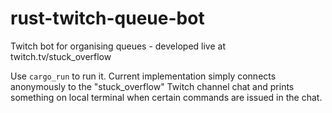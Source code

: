 # rust-twitch-queue-bot
Twitch bot for organising queues - developed live at twitch.tv/stuck_overflow

Use `cargo_run` to run it. Current implementation simply connects anonymously to the "stuck_overflow" Twitch channel chat and prints something on local terminal when certain commands are issued in the chat.

